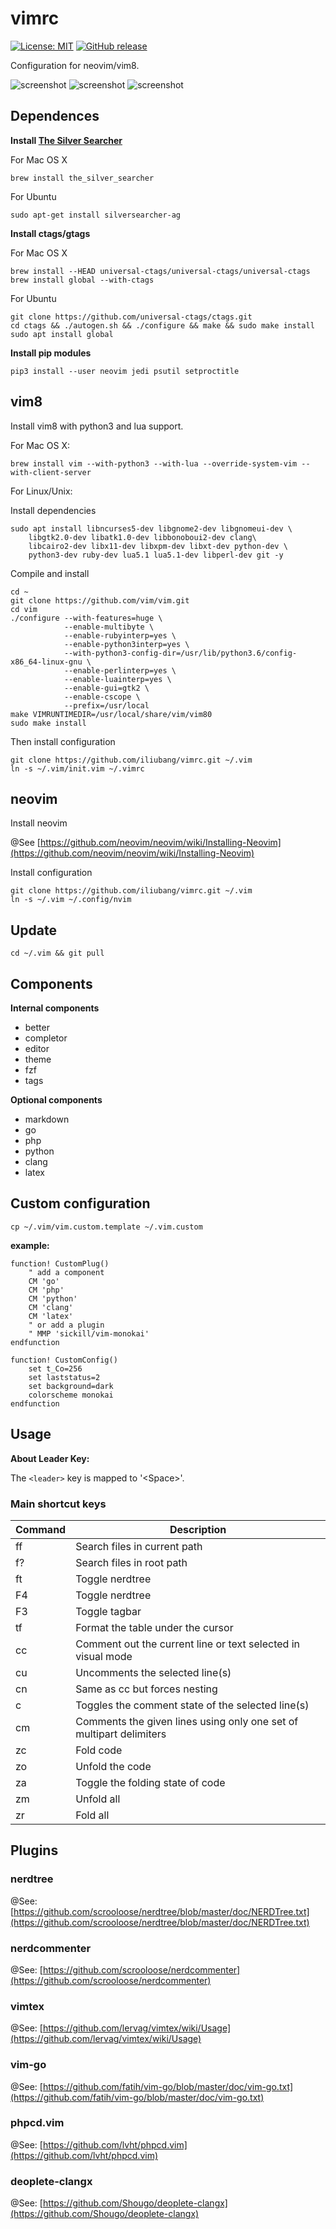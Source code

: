 # vimrc

[![License: MIT](https://img.shields.io/badge/License-MIT-yellow.svg)](https://github.com/iliubang/vimrc/blob/master/LICENSE)
[![GitHub release](https://img.shields.io/github/release/iliubang/vimrc.svg)](https://github.com/iliubang/vimrc/releases)

Configuration for neovim/vim8.

![screenshot](./screenshot/s1.png)
![screenshot](./screenshot/2.png)
![screenshot](./screenshot/3.png)

## Dependences 

**Install [The Silver Searcher](https://github.com/ggreer/the_silver_searcher)**

For Mac OS X

```shell
brew install the_silver_searcher
```

For Ubuntu

```shell
sudo apt-get install silversearcher-ag 
```

**Install ctags/gtags**

For Mac OS X

```shell
brew install --HEAD universal-ctags/universal-ctags/universal-ctags
brew install global --with-ctags
```

For Ubuntu

```shell
git clone https://github.com/universal-ctags/ctags.git
cd ctags && ./autogen.sh && ./configure && make && sudo make install
sudo apt install global
```

**Install pip modules**

```shell
pip3 install --user neovim jedi psutil setproctitle
```

## vim8

Install vim8 with python3 and lua support.

For Mac OS X:

```shell
brew install vim --with-python3 --with-lua --override-system-vim --with-client-server
```

For Linux/Unix:

Install dependencies

```shell
sudo apt install libncurses5-dev libgnome2-dev libgnomeui-dev \
    libgtk2.0-dev libatk1.0-dev libbonoboui2-dev clang\
    libcairo2-dev libx11-dev libxpm-dev libxt-dev python-dev \
    python3-dev ruby-dev lua5.1 lua5.1-dev libperl-dev git -y
```

Compile and install

```shell
cd ~
git clone https://github.com/vim/vim.git
cd vim
./configure --with-features=huge \
            --enable-multibyte \
            --enable-rubyinterp=yes \
            --enable-python3interp=yes \
            --with-python3-config-dir=/usr/lib/python3.6/config-x86_64-linux-gnu \
            --enable-perlinterp=yes \
            --enable-luainterp=yes \
            --enable-gui=gtk2 \
            --enable-cscope \
            --prefix=/usr/local
make VIMRUNTIMEDIR=/usr/local/share/vim/vim80
sudo make install 
```

Then install configuration

```shell
git clone https://github.com/iliubang/vimrc.git ~/.vim
ln -s ~/.vim/init.vim ~/.vimrc
```

## neovim

Install neovim

@See [https://github.com/neovim/neovim/wiki/Installing-Neovim](https://github.com/neovim/neovim/wiki/Installing-Neovim)

Install configuration

```shell
git clone https://github.com/iliubang/vimrc.git ~/.vim
ln -s ~/.vim ~/.config/nvim
```

## Update

```shell
cd ~/.vim && git pull
```

## Components

**Internal components**

- better
- completor
- editor
- theme
- fzf
- tags

**Optional components**

- markdown
- go
- php
- python
- clang
- latex

## Custom configuration

```shell
cp ~/.vim/vim.custom.template ~/.vim.custom
```

**example:**

```viml
function! CustomPlug()
    " add a component
    CM 'go'
    CM 'php'
    CM 'python'
    CM 'clang'
    CM 'latex'
    " or add a plugin
    " MMP 'sickill/vim-monokai'
endfunction

function! CustomConfig()
    set t_Co=256
    set laststatus=2
    set background=dark
    colorscheme monokai
endfunction
```

## Usage

**About Leader Key:**

The `<leader>` key is mapped to '\<Space>'.

### Main shortcut keys

| Command          | Description                                                         |
|------------------|---------------------------------------------------------------------|
| <leader>ff       | Search files in current path                                        |
| <leader>f?       | Search files in root path                                           |
| <leader>ft       | Toggle nerdtree                                                     |
| F4               | Toggle nerdtree                                                     |
| F3               | Toggle tagbar                                                       |
| <leader>tf       | Format the table under the cursor                                   |
| <leader>cc       | Comment out the current line or text selected in visual mode        |
| <leader>cu       | Uncomments the selected line(s)                                     |
| <leader>cn       | Same as cc but forces nesting                                       |
| <leader>c<space> | Toggles the comment state of the selected line(s)                   |
| <leader>cm       | Comments the given lines using only one set of multipart delimiters |
| zc               | Fold code                                                           |
| zo               | Unfold the code                                                     |
| za               | Toggle the folding state of code                                    |
| zm               | Unfold all                                                          |
| zr               | Fold all                                                            |

## Plugins

### nerdtree

@See: [https://github.com/scrooloose/nerdtree/blob/master/doc/NERDTree.txt](https://github.com/scrooloose/nerdtree/blob/master/doc/NERDTree.txt)

### nerdcommenter

@See: [https://github.com/scrooloose/nerdcommenter](https://github.com/scrooloose/nerdcommenter)

### vimtex

@See: [https://github.com/lervag/vimtex/wiki/Usage](https://github.com/lervag/vimtex/wiki/Usage)

### vim-go

@See: [https://github.com/fatih/vim-go/blob/master/doc/vim-go.txt](https://github.com/fatih/vim-go/blob/master/doc/vim-go.txt)

### phpcd.vim

@See: [https://github.com/lvht/phpcd.vim](https://github.com/lvht/phpcd.vim)

### deoplete-clangx

@See: [https://github.com/Shougo/deoplete-clangx](https://github.com/Shougo/deoplete-clangx)
